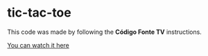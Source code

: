 # tic-tac-toe
 
This code was made by following the **Código Fonte TV** instructions.

[You can watch it here](https://youtu.be/M258B1b_pMs)